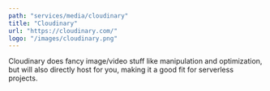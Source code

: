 ```yaml
---
path: "services/media/cloudinary"
title: "Cloudinary"
url: "https://cloudinary.com/"
logo: "/images/cloudinary.png"
---
```


Cloudinary does fancy image/video stuff like manipulation and optimization, but will also directly host for you, making it a good fit for serverless projects.
